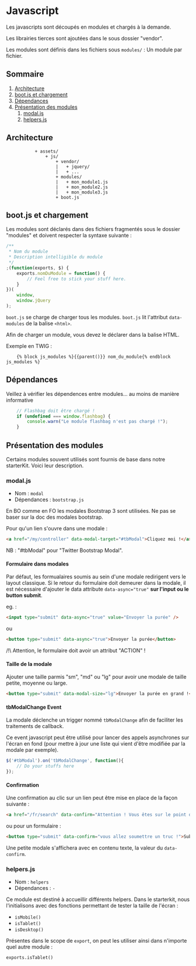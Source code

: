 # Javascript

Les javascripts sont découpés en modules et chargés à la demande.

Les librairies tierces sont ajoutées dans le sous dossier "vendor".

Les modules sont définis dans les fichiers sous `modules/` : Un module par fichier.

## Sommaire

1. [Architecture](#architecture)
2. [boot.js et chargement](#bootjs-et-chargement)
3. [Dépendances](#dépendances)
4. [Présentation des modules](#présentation-des-modules)
    1. [modal.js](#modaljs)
    2. [helpers.js](#helpersjs) 

## Architecture

```
           + assets/
               + js/
                   + vendor/
                   |   + jquery/
                   |   + ...
                   + modules/
                   |   + mon_module1.js
                   |   + mon_module2.js
                   |   + mon_module3.js
                   + boot.js
```

## boot.js et chargement

Les modules sont déclarés dans des fichiers fragmentés sous le dossier "modules" et doivent respecter la syntaxe suivante :

```Javascript
/**
 * Nom du module
 * Description intelligible du module
 */
;(function(exports, $) {
    exports.nomDuModule = function() {
        // Feel free to stick your stuff here.
    }
})(
    window,
    window.jQuery
);

```

`boot.js` se charge de charger tous les modules. `boot.js` lit l'attribut `data-modules` de la balise `<html>`.

Afin de charger un module, vous devez le déclarer dans la balise HTML.

Exemple en TWIG :

```
    {% block js_modules %}{{parent()}} nom_du_module{% endblock js_modules %}
```

## Dépendances

Veillez à vérifier les dépendences entre modules... au moins de manière informative
```Javascript
    // Flashbag doit être chargé !
    if (undefined === window.flashbag) {
        console.warn("Le module flashbag n'est pas chargé !");
    }
```

## Présentation des modules

Certains modules souvent utilisés sont fournis de base dans notre starterKit. Voici leur description.

### modal.js

* Nom : `modal`
* Dépendances : `bootstrap.js`

En BO comme en FO les modales Bootstrap 3 sont utilisées. Ne pas se baser sur la doc des modales bootstrap.

Pour qu'un lien s'ouvre dans une modale :

```HTML
<a href="/my/controller" data-modal-target="#tbModal">Cliquez moi !</a>
```

NB : "#tbModal" pour "Twitter Bootstrap Modal".

#### Formulaire dans modales

Par défaut, les formualaires soumis au sein d'une modale redirigent vers le layout classique. Si le retour du formulaire doit demeurer dans la modale, il est nécessaire d'ajouter le data attribute `data-async="true"` **sur l'input ou le button submit**.

eg. :

```HTML
<input type="submit" data-async="true" value="Envoyer la purée" />

```
ou

```HTML
<button type="submit" data-async="true">Envoyer la purée</button>

```

/!\ Attention, le formulaire doit avoir un attribut "ACTION" !


#### Taille de la modale

Ajouter une taille parmis "sm", "md" ou "lg" pour avoir une modale de taille petite, moyenne ou large.

```HTML
<button type="submit" data-modal-size="lg">Envoyer la purée en grand !</button>

```

#### tbModalChange Event

La modale déclenche un trigger nommé `tbModalChange` afin de faciliter les traitements de callback.

Ce event javascript peut être utilisé pour lancer des appels asynchrones sur l'écran en fond (pour mettre à jour une liste qui vient d'être modifiée par la modale par exemple).

```Javascript
$('#tbModal').on('tbModalChange', function(){
    // Do your stuffs here
});
```

#### Confirmation

Une confirmation au clic sur un lien peut être mise en place de la façon suivante :

```HTML
<a href="/fr/search" data-confirm="Attention ! Vous êtes sur le point de faire un truc qui nécéssite une confirmation !">Cliquez moi !</a>
```
ou pour un formulaire : 
```HTML
<button type="submit" data-confirm="vous allez soumettre un truc !">Submit</button>
```

Une petite modale s'affichera avec en contenu texte, la valeur du `data-confirm`.

### helpers.js

* Nom : `helpers`
* Dépendances : `-`

Ce module est destiné à accueillir différents helpers. Dans le starterkit, nous l'initialisons avec des fonctions permettant de tester la taille de l'écran :

* `isMobile()`
* `isTablet()` 
* `isDesktop()`

Présentes dans le scope de `export`, on peut les utiliser ainsi dans n'importe quel autre module :
```
exports.isTablet()
```
